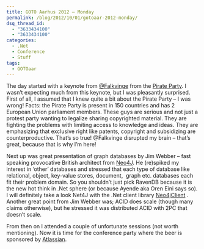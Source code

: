 ```yaml
---
title: GOTO Aarhus 2012 – Monday
permalink: /blog/2012/10/01/gotoaar-2012-monday/
dsq_thread_id:
  - "3633434100"
  - "3633434100"
categories:
  - .Net
  - Conference
  - Stuff
tags:
  - GOTOaar
---
```

The day started with a keynote from [@Falkvinge](http://twitter.com/Falkvinge "Falkvinge Twitter profile") from the [Pirate Party](http://www.piratpartiet.se/international/english "The Pirate Party website"). I wasn’t expecting much from this keynote, but I was pleasantly surprised. First of all, I assumed that I knew quite a bit about the Pirate Party – I was wrong! Facts: the Pirate Party is present in 150 countries and has 2 European Union parliament members. These guys are serious and not just a protest party wanting to legalize sharing copyrighted material. They are fighting the problems with limiting access to knowledge and ideas. They are emphasizing that exclusive right like patents, copyright and subsidizing are counterproductive. That’s so true! @Falkvinge disrupted my brain – that’s great, because that is why I’m here!

Next up was great presentation of graph databases by Jim Webber &#8211; fast speaking provocative British architect from [Neo4J](http://neo4j.org/). He (re)spiked my interest in ‘other’ databases and stressed that each type of database like relational, object, key-value stores, document,  graph etc. databases each fit their problem domain. So you shouldn’t just pick RavenDB because it is the new hot think in .Net sphere (or because Ayende aka Oren Eini says so). I will definitely take a look Net4J with the .Net client library [Neo4jClient](http://nuget.org/packages/Neo4jClient "Neo4jClient on NuGet") . Another great point from Jim Webber was; ACID does scale (though many claims otherwise), but he stressed it was distributed ACID with 2PC that doesn’t scale.

From then on I attended a couple of unfortunate sessions (not worth mentioning). Now it is time for the conference party where the beer is sponsored by [Atlassian](http://www.atlassian.com/ "Atlassian website").
